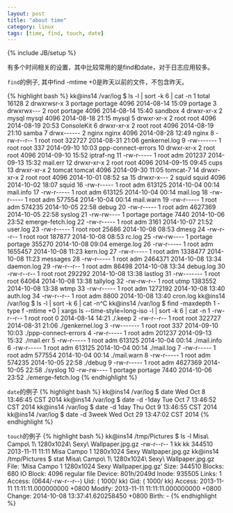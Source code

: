 ```yaml
---
layout: post
title: "about time"
category: linux
tags: [time, find, touch, date]
---
```

{% include JB/setup %}

有多个时间相关的设置，其中比较常用的是find和date，对于日志应用较多。

`find`的例子, 其中find -mtime +0是昨天以前的文件，不包含昨天。

{% highlight bash %}
kk@ins14 /var/log $ ls -l | sort -k 6 | cat -n
     1  total 16128
     2  drwxrwsr-x 3 portage portage    4096 2014-08-14 15:09 portage
     3  drwxrwx--- 2 root    portage    4096 2014-08-14 15:40 sandbox
     4  drwxr-xr-x 2 mysql   mysql      4096 2014-08-18 21:15 mysql
     5  drwxr-xr-x 2 root    root       4096 2014-08-19 20:53 ConsoleKit
     6  drwxr-xr-x 2 root    root       4096 2014-08-19 21:10 samba
     7  drwx------ 2 nginx   nginx      4096 2014-08-28 12:49 nginx
     8  -rw-r--r-- 1 root    root     322727 2014-08-31 21:06 genkernel.log
     9  -rw------- 1 root    root        337 2014-09-10 10:03 ppp-connect-errors
    10  drwxr-xr-x 2 root    root       4096 2014-09-10 15:52 iptraf-ng
    11  -rw-r----- 1 root    adm      201237 2014-09-13 15:32 mail.err
    12  drwxr-xr-x 2 root    root       4096 2014-09-15 09:45 cups
    13  drwxr-xr-x 2 tomcat  tomcat     4096 2014-09-30 11:05 tomcat-7
    14  drwxr-xr-x 2 root    root       4096 2014-10-01 08:52 sa
    15  drwxr-x--- 2 squid   squid      4096 2014-10-02 18:07 squid
    16  -rw-r----- 1 root    adm      613125 2014-10-04 00:14 mail.info
    17  -rw-r----- 1 root    adm      613125 2014-10-04 00:14 mail.log
    18  -rw-r----- 1 root    adm      577554 2014-10-04 00:14 mail.warn
    19  -rw-r----- 1 root    adm      574235 2014-10-05 22:58 debug
    20  -rw-r----- 1 root    adm     4627369 2014-10-05 22:58 syslog
    21  -rw-rw---- 1 portage portage    7440 2014-10-06 23:52 emerge-fetch.log
    22  -rw-r----- 1 root    adm        3161 2014-10-07 21:52 user.log
    23  -rw-r----- 1 root    root      25686 2014-10-08 08:53 dmesg
    24  -rw-r--r-- 1 root    root     187877 2014-10-08 08:53 rc.log
    25  -rw-rw---- 1 portage portage  355270 2014-10-08 09:04 emerge.log
    26  -rw-r----- 1 root    adm     1655457 2014-10-08 11:23 kern.log
    27  -rw-r----- 1 root    adm     1338477 2014-10-08 11:23 messages
    28  -rw-r----- 1 root    adm     2464371 2014-10-08 13:34 daemon.log
    29  -rw-r--r-- 1 root    adm       86498 2014-10-08 13:34 debug.log
    30  -rw-r--r-- 1 root    root     292292 2014-10-08 13:38 lastlog
    31  -rw------- 1 root    root      64064 2014-10-08 13:38 tallylog
    32  -rw-rw-r-- 1 root    utmp    1383552 2014-10-08 13:38 wtmp
    33  -rw-r----- 1 root    adm     1272192 2014-10-08 13:40 auth.log
    34  -rw-r--r-- 1 root    adm        8800 2014-10-08 13:40 cron.log
kk@ins14 /var/log $ ls -l | sort -k 6 | cat -n^C
kk@ins14 /var/log $ find -maxdepth 1 -type f -mtime +0 | xargs ls --time-style=long-iso -l  | sort -k 6 | cat -n
     1  -rw-r--r-- 1 root    root          0 2014-08-14 14:21 ./.keep
     2  -rw-r--r-- 1 root    root     322727 2014-08-31 21:06 ./genkernel.log
     3  -rw------- 1 root    root        337 2014-09-10 10:03 ./ppp-connect-errors
     4  -rw-r----- 1 root    adm      201237 2014-09-13 15:32 ./mail.err
     5  -rw-r----- 1 root    adm      613125 2014-10-04 00:14 ./mail.info
     6  -rw-r----- 1 root    adm      613125 2014-10-04 00:14 ./mail.log
     7  -rw-r----- 1 root    adm      577554 2014-10-04 00:14 ./mail.warn
     8  -rw-r----- 1 root    adm      574235 2014-10-05 22:58 ./debug
     9  -rw-r----- 1 root    adm     4627369 2014-10-05 22:58 ./syslog
    10  -rw-rw---- 1 portage portage    7440 2014-10-06 23:52 ./emerge-fetch.log
{% endhighlight %}


`date`的例子
{% highlight bash %}
kk@ins14 /var/log $ date
Wed Oct  8 13:46:45 CST 2014
kk@ins14 /var/log $ date -d -1day
Tue Oct  7 13:46:52 CST 2014
kk@ins14 /var/log $ date -d 1day
Thu Oct  9 13:46:55 CST 2014
kk@ins14 /var/log $ date -d 3week
Wed Oct 29 13:47:02 CST 2014
{% endhighlight %}

`touch`的例子
{% highlight bash %}
kk@ins14 /tmp/Pictures $ ls -l Misa\ Campo\ 1\ 1280x1024\ Sexy\ Wallpaper.jpg.gz
-rw-r--r-- 1 kk kk 344510 2013-11-11 11:11 Misa Campo 1 1280x1024 Sexy Wallpaper.jpg.gz
kk@ins14 /tmp/Pictures $ stat Misa\ Campo\ 1\ 1280x1024\ Sexy\ Wallpaper.jpg.gz
  File: ‘Misa Campo 1 1280x1024 Sexy Wallpaper.jpg.gz’
  Size: 344510      Blocks: 680        IO Block: 4096   regular file
Device: 801h/2049d  Inode: 935505      Links: 1
Access: (0644/-rw-r--r--)  Uid: ( 1000/      kk)   Gid: ( 1000/      kk)
Access: 2013-11-11 11:11:11.000000000 +0800
Modify: 2013-11-11 11:11:11.000000000 +0800
Change: 2014-10-08 13:37:41.620258450 +0800
 Birth: -
{% endhighlight %}


